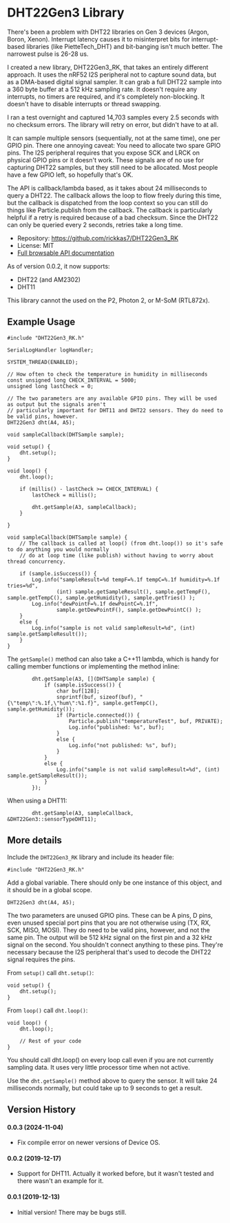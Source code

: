 # DHT22Gen3 Library

There's been a problem with DHT22 libraries on Gen 3 devices (Argon, Boron, Xenon). Interrupt latency causes it to misinterpret bits for interrupt-based libraries (like PietteTech_DHT) and bit-banging isn't much better. The narrowest pulse is 26-28 us. 

I created a new library, DHT22Gen3_RK, that takes an entirely different approach. It uses the nRF52 I2S peripheral not to capture sound data, but as a DMA-based digital signal sampler. It can grab a full DHT22 sample into a 360 byte buffer at a 512 kHz sampling rate. It doesn't require any interrupts, no timers are required, and it's completely non-blocking. It doesn't have to disable interrupts or thread swapping. 

I ran a test overnight and captured 14,703 samples every 2.5 seconds with no checksum errors. The library will retry on error, but didn't have to at all.

It can sample multiple sensors (sequentially, not at the same time), one per GPIO pin. There one annoying caveat: You need to allocate two spare GPIO pins. The I2S peripheral requires that you expose SCK and LRCK on physical GPIO pins or it doesn't work. These signals are of no use for capturing DHT22 samples, but they still need to be allocated. Most people have a few GPIO left, so hopefully that's OK.

The API is callback/lambda based, as it takes about 24 milliseconds to query a DHT22. The callback allows the loop to flow freely during this time, but the callback is dispatched from the loop context so you can still do things like Particle.publish from the callback. The callback is particularly helpful if a retry is required because of a bad checksum. Since the DHT22 can only be queried every 2 seconds, retries take a long time.

- Repository: https://github.com/rickkas7/DHT22Gen3_RK
- License: MIT
- [Full browsable API documentation](https://rickkas7.github.io/DHT22Gen3_RK/)

As of version 0.0.2, it now supports:

- DHT22 (and AM2302)
- DHT11

This library cannot the used on the P2, Photon 2, or M-SoM (RTL872x).

## Example Usage

```
#include "DHT22Gen3_RK.h"

SerialLogHandler logHandler;

SYSTEM_THREAD(ENABLED);

// How often to check the temperature in humidity in milliseconds
const unsigned long CHECK_INTERVAL = 5000;
unsigned long lastCheck = 0;

// The two parameters are any available GPIO pins. They will be used as output but the signals aren't
// particularly important for DHT11 and DHT22 sensors. They do need to be valid pins, however.
DHT22Gen3 dht(A4, A5);

void sampleCallback(DHTSample sample);

void setup() {
	dht.setup();
}

void loop() {
	dht.loop();

	if (millis() - lastCheck >= CHECK_INTERVAL) {
		lastCheck = millis();

		dht.getSample(A3, sampleCallback);
	}

}

void sampleCallback(DHTSample sample) {
	// The callback is called at loop() (from dht.loop()) so it's safe to do anything you would normally
	// do at loop time (like publish) without having to worry about thread concurrency.

	if (sample.isSuccess()) {
		Log.info("sampleResult=%d tempF=%.1f tempC=%.1f humidity=%.1f tries=%d",
				(int) sample.getSampleResult(), sample.getTempF(), sample.getTempC(), sample.getHumidity(), sample.getTries() );
		Log.info("dewPointF=%.1f dewPointC=%.1f",
				sample.getDewPointF(), sample.getDewPointC() );
	}
	else {
		Log.info("sample is not valid sampleResult=%d", (int) sample.getSampleResult());
	}
}

```

The `getSample()` method can also take a C++11 lambda, which is handy for calling member functions or implementing the method inline:

```
		dht.getSample(A3, [](DHTSample sample) {
			if (sample.isSuccess()) {
				char buf[128];
				snprintf(buf, sizeof(buf), "{\"temp\":%.1f,\"hum\":%1.f}", sample.getTempC(), sample.getHumidity());
				if (Particle.connected()) {
					Particle.publish("temperatureTest", buf, PRIVATE);
					Log.info("published: %s", buf);
				}
				else {
					Log.info("not published: %s", buf);
				}
			}
			else {
				Log.info("sample is not valid sampleResult=%d", (int) sample.getSampleResult());
			}
		});

```

When using a DHT11:

```
		dht.getSample(A3, sampleCallback, &DHT22Gen3::sensorTypeDHT11);
```

## More details

Include the `DHT22Gen3_RK` library and include its header file:

```
#include "DHT22Gen3_RK.h"
```

Add a global variable. There should only be one instance of this object, and it should be in a global scope.

```
DHT22Gen3 dht(A4, A5);
```

The two parameters are unused GPIO pins. These can be A pins, D pins, even unused special port pins that you are not otherwise using (TX, RX, SCK, MISO, MOSI). They do need to be valid pins, however, and not the same pin. The output will be 512 kHz signal on the first pin and a 32 kHz signal on the second. You shouldn't connect anything to these pins. They're necessary because the I2S peripheral that's used to decode the DHT22 signal requires the pins.

From `setup()` call `dht.setup()`:

```
void setup() {
	dht.setup();
}
```

From `loop()` call `dht.loop()`:

```
void loop() {
	dht.loop();
	
	// Rest of your code
}
```

You should call dht.loop() on every loop call even if you are not currently sampling data. It uses very little processor time when not active.

Use the `dht.getSample()` method above to query the sensor. It will take 24 milliseconds normally, but could take up to 9 seconds to get a result.


## Version History

#### 0.0.3 (2024-11-04)

- Fix compile error on newer versions of Device OS.

#### 0.0.2 (2019-12-17)

- Support for DHT11. Actually it worked before, but it wasn't tested and there wasn't an example for it.

#### 0.0.1 (2019-12-13)

- Initial version! There may be bugs still.

